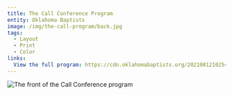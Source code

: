 ```yaml
---
title: The Call Conference Program
entity: Oklahoma Baptists
image: /img/the-call-program/back.jpg
tags:
  - Layout
  - Print
  - Color
links:
  View the full program: https://cdn.oklahomabaptists.org/20210812102548/The-Call-Conference-Program.pdf
---
```


![The front of the Call Conference program](/img/the-call-program/front.jpg)
